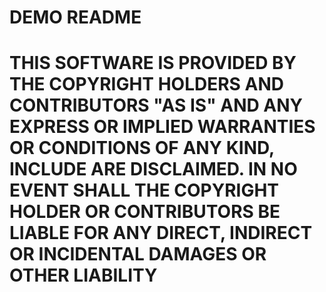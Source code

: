 # DEMO README
# THIS SOFTWARE IS PROVIDED BY THE COPYRIGHT HOLDERS AND CONTRIBUTORS "AS IS" AND ANY EXPRESS OR IMPLIED WARRANTIES OR CONDITIONS OF ANY KIND, INCLUDE ARE DISCLAIMED. IN NO EVENT SHALL THE COPYRIGHT HOLDER OR CONTRIBUTORS BE LIABLE FOR ANY DIRECT, INDIRECT OR INCIDENTAL DAMAGES OR OTHER LIABILITY